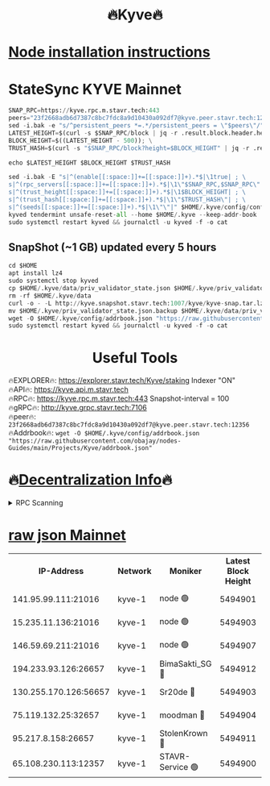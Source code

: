 <h1 align="center"> 🔥Kyve🔥</h1>

[Node installation instructions](https://github.com/obajay/nodes-Guides/tree/main/Projects/Kyve)
=
# StateSync KYVE Mainnet
```python
SNAP_RPC=https://kyve.rpc.m.stavr.tech:443
peers="23f2668adb6d7387c8bc7fdc8a9d10430a092df7@kyve.peer.stavr.tech:12356"
sed -i.bak -e "s/^persistent_peers *=.*/persistent_peers = \"$peers\"/" $HOME/.kyve/config/config.toml
LATEST_HEIGHT=$(curl -s $SNAP_RPC/block | jq -r .result.block.header.height); \
BLOCK_HEIGHT=$((LATEST_HEIGHT - 500)); \
TRUST_HASH=$(curl -s "$SNAP_RPC/block?height=$BLOCK_HEIGHT" | jq -r .result.block_id.hash)

echo $LATEST_HEIGHT $BLOCK_HEIGHT $TRUST_HASH

sed -i.bak -E "s|^(enable[[:space:]]+=[[:space:]]+).*$|\1true| ; \
s|^(rpc_servers[[:space:]]+=[[:space:]]+).*$|\1\"$SNAP_RPC,$SNAP_RPC\"| ; \
s|^(trust_height[[:space:]]+=[[:space:]]+).*$|\1$BLOCK_HEIGHT| ; \
s|^(trust_hash[[:space:]]+=[[:space:]]+).*$|\1\"$TRUST_HASH\"| ; \
s|^(seeds[[:space:]]+=[[:space:]]+).*$|\1\"\"|" $HOME/.kyve/config/config.toml
kyved tendermint unsafe-reset-all --home $HOME/.kyve --keep-addr-book
sudo systemctl restart kyved && journalctl -u kyved -f -o cat
```

## SnapShot (~1 GB) updated every 5 hours
```python
cd $HOME
apt install lz4
sudo systemctl stop kyved
cp $HOME/.kyve/data/priv_validator_state.json $HOME/.kyve/priv_validator_state.json.backup
rm -rf $HOME/.kyve/data
curl -o - -L http://kyve.snapshot.stavr.tech:1007/kyve/kyve-snap.tar.lz4 | lz4 -c -d - | tar -x -C $HOME/.kyve --strip-components 2
mv $HOME/.kyve/priv_validator_state.json.backup $HOME/.kyve/data/priv_validator_state.json
wget -O $HOME/.kyve/config/addrbook.json "https://raw.githubusercontent.com/obajay/nodes-Guides/main/Projects/Kyve/addrbook.json"
sudo systemctl restart kyved && journalctl -u kyved -f -o cat
```

<h1 align="center"> Useful Tools</h1>

🔥EXPLORER🔥:     https://explorer.stavr.tech/Kyve/staking        Indexer "ON" \
🔥API🔥: 			 		https://kyve.api.m.stavr.tech \
🔥RPC🔥:          https://kyve.rpc.m.stavr.tech:443	              Snapshot-interval = 100 \
🔥gRPC🔥:         http://kyve.grpc.stavr.tech:7106 \
🔥peer🔥:					`23f2668adb6d7387c8bc7fdc8a9d10430a092df7@kyve.peer.stavr.tech:12356` \
🔥Addrbook🔥:    ```wget -O $HOME/.kyve/config/addrbook.json "https://raw.githubusercontent.com/obajay/nodes-Guides/main/Projects/Kyve/addrbook.json"```

🔥[Decentralization Info](https://github.com/obajay/StateSync-snapshots/tree/main/Projects/Kyve/Decentralization)🔥
=

<details>
<summary>RPC Scanning</summary>

<h2 align="center"> We scan nodes in real time every 4 hours. And we provide the final result of RPC endpoints.
We cannot influence the operation of these nodes in any way. </h2>


```python
If Voting Power is higher than 0 --> then the Node is a validator of the network and may be subject to attack and be a potential threat to the chain.
```
```python
We marked such validators with a red symbol
```

</details>

[raw json Mainnet](https://rpc-check.kyvem.stavr.tech/kyvem/rpc-kyvem-result.json)
=



<table><tr><th>IP-Address</th><th>Network</th><th>Moniker</th><th>Latest Block Height</th><th>Earliest Block Height</th><th>Catching Up</th><th>Tx Index</th><th>Voting Power</th><th>Scan Time</th></tr><tr><td>141.95.99.111:21016</td><td>kyve-1</td><td>node 🟢</td><td>5494901</td><td>1</td><td>False</td><td>off</td><td>0</td><td>2024-03-24T03:30:40.932323799UTC</td></tr><tr><td>15.235.11.136:21016</td><td>kyve-1</td><td>node 🟢</td><td>5494903</td><td>1</td><td>False</td><td>off</td><td>0</td><td>2024-03-24T03:30:51.752206944UTC</td></tr><tr><td>146.59.69.211:21016</td><td>kyve-1</td><td>node 🟢</td><td>5494907</td><td>1</td><td>False</td><td>off</td><td>0</td><td>2024-03-24T03:31:17.260985550UTC</td></tr><tr><td>194.233.93.126:26657</td><td>kyve-1</td><td>BimaSakti_SG 🔴</td><td>5494912</td><td>2646001</td><td>False</td><td>off</td><td>651</td><td>2024-03-24T03:31:47.001464931UTC</td></tr><tr><td>130.255.170.126:56657</td><td>kyve-1</td><td>Sr20de 🔴</td><td>5494903</td><td>5217201</td><td>False</td><td>off</td><td>6003</td><td>2024-03-24T03:30:52.124511670UTC</td></tr><tr><td>75.119.132.25:32657</td><td>kyve-1</td><td>moodman 🔴</td><td>5494904</td><td>5394904</td><td>False</td><td>off</td><td>6865</td><td>2024-03-24T03:30:56.569059442UTC</td></tr><tr><td>95.217.8.158:26657</td><td>kyve-1</td><td>StolenKrown 🔴</td><td>5494911</td><td>5430801</td><td>False</td><td>on</td><td>2499</td><td>2024-03-24T03:31:38.037112857UTC</td></tr><tr><td>65.108.230.113:12357</td><td>kyve-1</td><td>STAVR-Service 🟢</td><td>5494900</td><td>5491901</td><td>False</td><td>on</td><td>0</td><td>2024-03-24T03:30:34.601790744UTC</td></tr></table>
